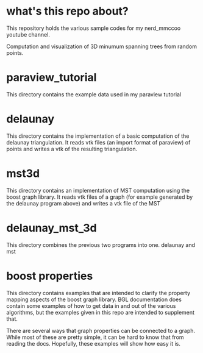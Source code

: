 

# what's this repo about?

This repository holds the various sample codes for my nerd_mmccoo youtube channel.


Computation and visualization of 3D minumum spanning trees from random points.


# paraview_tutorial

This directory contains the example data used in my paraview tutorial

# delaunay

This directory contains the implementation of a basic computation of the delaunay triangulation. It reads vtk files (an import format of paraview) of points and writes a vtk of the resulting triangulation.

# mst3d

This directory contains an implementation of MST computation using the boost graph library. It reads vtk files of a graph (for example generated by the delaunay program above) and writes a vtk file of the MST


# delaunay_mst_3d

This directory combines the previous two programs into one. delaunay and mst

# boost properties

This directory contains examples that are intended to clarify the property mapping aspects of the boost graph library. BGL documentation does contain some examples of how to get data in and out of the various algorithms, but the examples given in this repo are intended to supplement that.

There are several ways that graph properties can be connected to a graph. While most of these are pretty simple, it can be hard to know that from reading the docs. Hopefully, these examples will show how easy it is.


